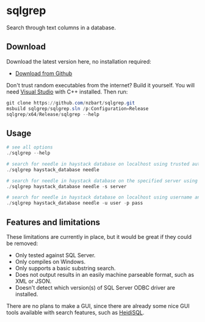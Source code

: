 # sqlgrep
Search through text columns in a database.

## Download

Download the latest version here, no installation required:
* [Download from Github](https://github.com/nzbart/sqlgrep/releases/download/v0.3/sqlgrep.exe)

Don't trust random executables from the internet? Build it yourself. You will need [Visual Studio](https://visualstudio.microsoft.com/vs/) with C++ installed. Then run:

```powershell
git clone https://github.com/nzbart/sqlgrep.git
msbuild sqlgrep/sqlgrep.sln /p:Configuration=Release
sqlgrep/x64/Release/sqlgrep --help
```

## Usage

```powershell
# see all options
./sqlgrep --help                                    

# search for needle in haystack database on localhost using trusted authentication
./sqlgrep haystack_database needle                  

# search for needle in haystack database on the specified server using trusted authentication
./sqlgrep haystack_database needle -s server        

# search for needle in haystack database on localhost using username and password
./sqlgrep haystack_database needle -u user -p pass  
```

## Features and limitations

These limitations are currently in place, but it would be great if they could be removed:

* Only tested against SQL Server.
* Only compiles on Windows.
* Only supports a basic substring search.
* Does not output results in an easily machine parseable format, such as XML or JSON.
* Doesn't detect which version(s) of SQL Server ODBC driver are installed.

There are no plans to make a GUI, since there are already some nice GUI tools available with search features, such as [HeidiSQL](https://www.heidisql.com/).
